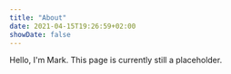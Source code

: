 ```yaml
---
title: "About"
date: 2021-04-15T19:26:59+02:00
showDate: false
---
```


Hello, I'm Mark. This page is currently still a placeholder.